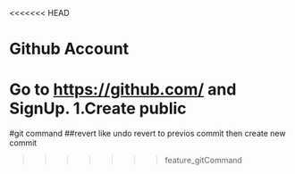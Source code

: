 <<<<<<< HEAD
# Github Account
  Go to https://github.com/ and SignUp.
  1.Create public 
=======
#git command
##revert
like undo revert to previos commit then create new commit
>>>>>>> feature_gitCommand
